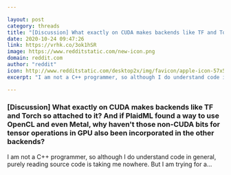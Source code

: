 ```yaml
---

layout: post
category: threads
title: "[Discussion] What exactly on CUDA makes backends like TF and Torch so attached to it? And if PlaidML found a way to use OpenCL and even Metal, why haven't those non-CUDA bits for tensor operations in GPU also been incorporated in the other backends?"
date: 2020-10-24 09:47:26
link: https://vrhk.co/3ok1hSR
image: https://www.redditstatic.com/new-icon.png
domain: reddit.com
author: "reddit"
icon: http://www.redditstatic.com/desktop2x/img/favicon/apple-icon-57x57.png
excerpt: "I am not a C++ programmer, so although I do understand code in general, purely reading source code is taking me nowhere. But I am trying for a..."

---
```


### [Discussion] What exactly on CUDA makes backends like TF and Torch so attached to it? And if PlaidML found a way to use OpenCL and even Metal, why haven't those non-CUDA bits for tensor operations in GPU also been incorporated in the other backends?

I am not a C++ programmer, so although I do understand code in general, purely reading source code is taking me nowhere. But I am trying for a...